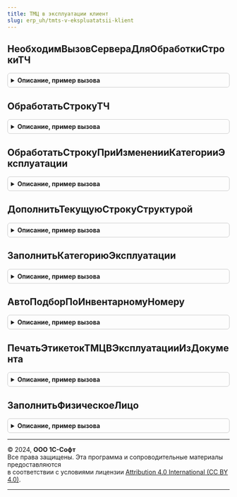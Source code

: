 ```yaml
---
title: ТМЦ в эксплуатации клиент
slug: erp_uh/tmts-v-ekspluatatsii-klient
---
```



## НеобходимВызовСервераДляОбработкиСтрокиТЧ
<details style="margin: 1em 0; padding: 0.5em; border: 1px solid #ccc; border-radius: 6px;">

<summary style="font-weight: bold; cursor: pointer;">Описание, пример вызова</summary>

```bsl

//
// Параметры:
//  ТекущаяСтрока - Структура -
//  СтруктураДействий - Структура -
//  КэшированныеЗначения - Структура -
//
// Возвращаемое значение:
//  Булево -
Функция НеобходимВызовСервераДляОбработкиСтрокиТЧ(ТекущаяСтрока, СтруктураДействий, КэшированныеЗначения) Экспорт
```

Пример вызова
```bsl
Результат = ТМЦВЭксплуатацииКлиент.НеобходимВызовСервераДляОбработкиСтрокиТЧ(ТекущаяСтрока, СтруктураДействий, КэшированныеЗначения) 
```
</details>

## ОбработатьСтрокуТЧ
<details style="margin: 1em 0; padding: 0.5em; border: 1px solid #ccc; border-radius: 6px;">

<summary style="font-weight: bold; cursor: pointer;">Описание, пример вызова</summary>

```bsl

// См. ОбработкаТабличнойЧастиКлиент.ОбработатьСтрокуТЧ
Процедура ОбработатьСтрокуТЧ(ТекущаяСтрока, СтруктураДействий, КэшированныеЗначения, ДополнительныеПараметрыЗаполнения = Неопределено) Экспорт
```

Пример вызова
```bsl
ТМЦВЭксплуатацииКлиент.ОбработатьСтрокуТЧ(ТекущаяСтрока, СтруктураДействий, КэшированныеЗначения, ДополнительныеПараметрыЗаполнения);
```
</details>

## ОбработатьСтрокуПриИзмененииКатегорииЭксплуатации
<details style="margin: 1em 0; padding: 0.5em; border: 1px solid #ccc; border-radius: 6px;">

<summary style="font-weight: bold; cursor: pointer;">Описание, пример вызова</summary>

```bsl

// Обрабатывает строку при изменении категории эксплуатации.
//
// Параметры:
//  ДанныеСтроки - ДанныеФормыСтруктура, Массив из ДанныеФормыСтруктура - Текущая строка.
//  ТабличнаяЧасть - ДанныеФормыКоллекция - Табличная часть.
//  СтруктураДействий - Структура - Структура действий.
//	ПолеКоличество - Строка - Поле "Количество".
Процедура ОбработатьСтрокуПриИзмененииКатегорииЭксплуатации(ДанныеСтроки, ТабличнаяЧасть, СтруктураДействий = Неопределено, ПолеКоличество = "") Экспорт
```

Пример вызова
```bsl
ТМЦВЭксплуатацииКлиент.ОбработатьСтрокуПриИзмененииКатегорииЭксплуатации(ДанныеСтроки, ТабличнаяЧасть, СтруктураДействий, ПолеКоличество);
```
</details>

## ДополнитьТекущуюСтрокуСтруктурой
<details style="margin: 1em 0; padding: 0.5em; border: 1px solid #ccc; border-radius: 6px;">

<summary style="font-weight: bold; cursor: pointer;">Описание, пример вызова</summary>

```bsl

//
// Параметры:
//  СтруктураПолейТЧ - Структура - Структура полей ТЧ
//  ТекущаяСтрока - Структура - Текущая строка
//  СтруктураДействий - Структура - Структура действий
//  ДополнительныеПараметрыЗаполнения - Структура - Дополнительные параметры заполнения
Процедура ДополнитьТекущуюСтрокуСтруктурой(СтруктураПолейТЧ, ТекущаяСтрока, СтруктураДействий, ДополнительныеПараметрыЗаполнения) Экспорт
```

Пример вызова
```bsl
ТМЦВЭксплуатацииКлиент.ДополнитьТекущуюСтрокуСтруктурой(СтруктураПолейТЧ, ТекущаяСтрока, СтруктураДействий, ДополнительныеПараметрыЗаполнения) 
```
</details>

## ЗаполнитьКатегориюЭксплуатации
<details style="margin: 1em 0; padding: 0.5em; border: 1px solid #ccc; border-radius: 6px;">

<summary style="font-weight: bold; cursor: pointer;">Описание, пример вызова</summary>

```bsl

// Обработчик команды заполнения категории эксплуатации в выделенных строках таблицы.
//
// Параметры:
// 	ТабличнаяЧасть - ДанныеФормыКоллекция - Табличная часть.
// 	ВыделенныеСтроки - Массив из Число - Выделенные строки таблицы формы.
// 	ПараметрыВыбора - Структура - Параметры отбора.
// 	ОписаниеОповещенияПослеЗаполнения - ОписаниеОповещения - Описания оповещения, которое необходимо вызвать после заполнения.
//
Процедура ЗаполнитьКатегориюЭксплуатации(ТабличнаяЧасть, ВыделенныеСтроки, ПараметрыВыбора = Неопределено, ОписаниеОповещенияПослеЗаполнения = Неопределено) Экспорт
```

Пример вызова
```bsl
ТМЦВЭксплуатацииКлиент.ЗаполнитьКатегориюЭксплуатации(ТабличнаяЧасть, ВыделенныеСтроки, ПараметрыВыбора, ОписаниеОповещенияПослеЗаполнения);
```
</details>

## АвтоПодборПоИнвентарномуНомеру
<details style="margin: 1em 0; padding: 0.5em; border: 1px solid #ccc; border-radius: 6px;">

<summary style="font-weight: bold; cursor: pointer;">Описание, пример вызова</summary>

```bsl

//++ НЕ УТ

// Заполняет список выбора при авто подборе по инвентарному номеру.
//
// Параметры:
//  Текст - Строка - Введенный текст.
//  ПараметрыПодбора - см. ТМЦВЭксплуатацииКлиентСервер.ПараметрыПодбораТМЦВЭксплуатации
//  ДанныеВыбора - СписокЗначений - Данные выбора.
//  СтандартнаяОбработка - Булево - Признак стандартной обработки события.
//
Процедура АвтоПодборПоИнвентарномуНомеру(Текст, ПараметрыПодбора, ДанныеВыбора, СтандартнаяОбработка) Экспорт
```

Пример вызова
```bsl
ТМЦВЭксплуатацииКлиент.АвтоПодборПоИнвентарномуНомеру(Текст, ПараметрыПодбора, ДанныеВыбора, СтандартнаяОбработка) 
```
</details>

## ПечатьЭтикетокТМЦВЭксплуатацииИзДокумента
<details style="margin: 1em 0; padding: 0.5em; border: 1px solid #ccc; border-radius: 6px;">

<summary style="font-weight: bold; cursor: pointer;">Описание, пример вызова</summary>

```bsl

// Получает данные для печати и открывает форму для печати этикеток.
//
// Параметры:
//	ОписаниеКоманды - Структура - структура с описанием команды:
//	                    * Идентификатор - Строка - Может принимать значения "Этикетки";
//	                    * ОбъектыПечати - Массив - Объекты печати.
//
// Возвращаемое значение:
//	Неопределено - Ничего не возвращает.
//
Функция ПечатьЭтикетокТМЦВЭксплуатацииИзДокумента(ОписаниеКоманды) Экспорт
```

Пример вызова
```bsl
Результат = ТМЦВЭксплуатацииКлиент.ПечатьЭтикетокТМЦВЭксплуатацииИзДокумента(ОписаниеКоманды) 
```
</details>

## ЗаполнитьФизическоеЛицо
<details style="margin: 1em 0; padding: 0.5em; border: 1px solid #ccc; border-radius: 6px;">

<summary style="font-weight: bold; cursor: pointer;">Описание, пример вызова</summary>

```bsl

// Обработчик команды заполнения физ. лица выделенных строках таблицы.
//
// Параметры:
// 	ТабличнаяЧасть - ДанныеФормыКоллекция - Табличная часть.
// 	ВыделенныеСтроки - Массив из Число - Выделенные строки таблицы формы.
// 	ИмяПоляФизическоеЛицо - Строка - Имя поля содержащего физическое лицо.
//
Процедура ЗаполнитьФизическоеЛицо(ТабличнаяЧасть, ВыделенныеСтроки, ИмяПоляФизическоеЛицо = "ФизическоеЛицо") Экспорт
```

Пример вызова
```bsl
ТМЦВЭксплуатацииКлиент.ЗаполнитьФизическоеЛицо(ТабличнаяЧасть, ВыделенныеСтроки, ИмяПоляФизическоеЛицо);
```
</details>

---

© 2024, **ООО 1С-Софт**  
Все права защищены. Эта программа и сопроводительные материалы предоставляются  
в соответствии с условиями лицензии [Attribution 4.0 International (CC BY 4.0)](https://creativecommons.org/licenses/by/4.0/legalcode).

---
